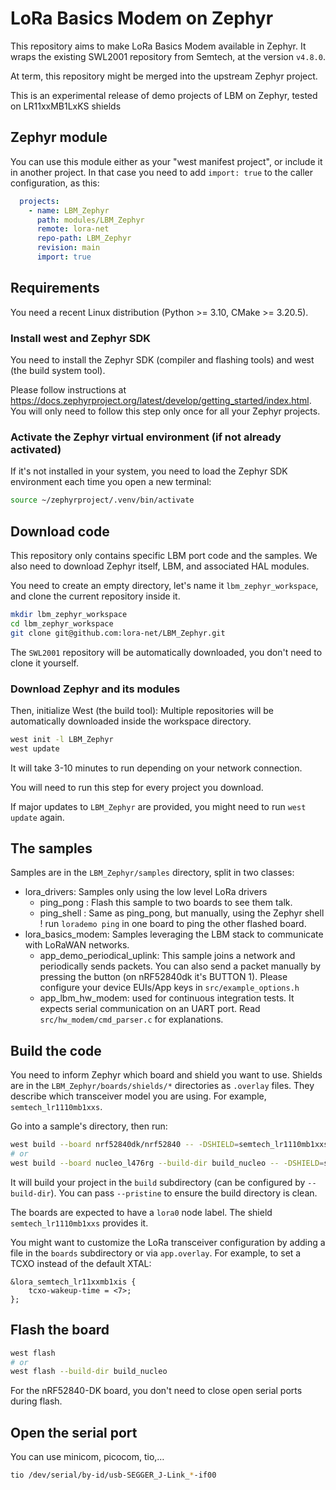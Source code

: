 # LoRa Basics Modem on Zephyr

This repository aims to make LoRa Basics Modem available in Zephyr. It wraps the existing
SWL2001 repository from Semtech, at the version `v4.8.0`.

At term, this repository might be merged into the upstream Zephyr project.

This is an experimental release of demo projects of LBM on Zephyr, tested on LR11xxMB1LxKS shields

## Zephyr module

You can use this module either as your "west manifest project", or include it in
another project. In that case you need to add `import: true` to the caller configuration, as this:

```yaml
  projects:
    - name: LBM_Zephyr
      path: modules/LBM_Zephyr
      remote: lora-net
      repo-path: LBM_Zephyr
      revision: main
      import: true
```

## Requirements

You need a recent Linux distribution (Python >= 3.10, CMake >= 3.20.5).

### Install west and Zephyr SDK

You need to install the Zephyr SDK (compiler and flashing tools) and west (the build system tool).

Please follow instructions at <https://docs.zephyrproject.org/latest/develop/getting_started/index.html>.
You will only need to follow this step only once for all your Zephyr projects.

### Activate the Zephyr virtual environment (if not already activated)

If it's not installed in your system, you need to load the Zephyr SDK environment each time you open a new terminal:

```bash
source ~/zephyrproject/.venv/bin/activate
```

## Download code

This repository only contains specific LBM port code and the samples. We also need to download Zephyr itself, LBM, and associated HAL modules.

You need to create an empty directory, let's name it `lbm_zephyr_workspace`, and clone the current repository inside it.

```bash
mkdir lbm_zephyr_workspace
cd lbm_zephyr_workspace
git clone git@github.com:lora-net/LBM_Zephyr.git
```

The `SWL2001` repository will be automatically downloaded, you don't need to clone it yourself.

### Download Zephyr and its modules

Then, initialize West (the build tool):
Multiple repositories will be automatically downloaded inside the workspace directory.

```bash
west init -l LBM_Zephyr
west update
```

It will take 3-10 minutes to run depending on your network connection.

You will need to run this step for every project you download.

If major updates to `LBM_Zephyr` are provided, you might need to run `west update` again.

## The samples

Samples are in the `LBM_Zephyr/samples` directory, split in two classes:

* lora_drivers: Samples only using the low level LoRa drivers
  * ping_pong : Flash this sample to two boards to see them talk.
  * ping_shell : Same as ping_pong, but manually, using the Zephyr shell ! run `lorademo ping` in one board to ping the other flashed board.
* lora_basics_modem: Samples leveraging the LBM stack to communicate with LoRaWAN networks.
  * app_demo_periodical_uplink: This sample joins a network and periodically sends packets.
    You can also send a packet manually by pressing the button (on nRF52840dk it's BUTTON 1).
    Please configure your device EUIs/App keys in `src/example_options.h`
  * app_lbm_hw_modem: used for continuous integration tests. It expects serial communication on an UART port.
    Read `src/hw_modem/cmd_parser.c` for explanations.


## Build the code

You need to inform Zephyr which board and shield you want to use. Shields are in the `LBM_Zephyr/boards/shields/*` directories as `.overlay` files.
They describe which transceiver model you are using. For example, `semtech_lr1110mb1xxs`.

Go into a sample's directory, then run:

```bash
west build --board nrf52840dk/nrf52840 -- -DSHIELD=semtech_lr1110mb1xxs
# or
west build --board nucleo_l476rg --build-dir build_nucleo -- -DSHIELD=semtech_lr1110mb1xxs
```

It will build your project in the `build` subdirectory (can be configured by `--build-dir`).
You can pass `--pristine` to ensure the build directory is clean.

The boards are expected to have a `lora0` node label. The shield `semtech_lr1110mb1xxs` provides it.

You might want to customize the LoRa transceiver configuration by adding a file in the `boards` subdirectory or via `app.overlay`.
For example, to set a TCXO instead of the default XTAL:

```dts
&lora_semtech_lr11xxmb1xis {
    tcxo-wakeup-time = <7>;
};
```

## Flash the board

```bash
west flash
# or
west flash --build-dir build_nucleo
```

For the nRF52840-DK board, you don't need to close open serial ports during flash.

## Open the serial port

You can use minicom, picocom, tio,…

```bash
tio /dev/serial/by-id/usb-SEGGER_J-Link_*-if00
```
